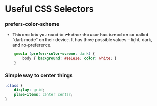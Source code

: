 # Useful CSS Selectors

### prefers-color-scheme
* This one lets you react to whether the user has turned on so-called “dark mode” on their device. It has three possible values – light, dark, and no-preference.
```CSS
    @media (prefers-color-scheme: dark) {
        body { background: #1e1e1e; color: white; }
    }
```

### Simple way to center things
``` CSS
.class {
    display: grid;
    place-items: center center;
}
```